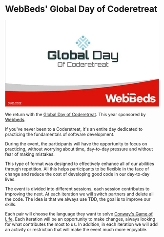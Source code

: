 # WebBeds' Global Day of Coderetreat

![](coderetreat.jpg)

We return with the [Global Day of Coderetreat](http://www.coderetreat.org). This year sponsored by [Webbeds](https://www.webbeds.com/).

If you've never been to a Coderetreat, it's an entire day dedicated to practicing the fundamentals of software development.

During the event, the participants will have the opportunity to focus on practicing, without worrying about time, day-to-day pressure and without fear of making mistakes.

This type of format was designed to effectively enhance all of our abilities through repetition. All this helps participants to be flexible in the face of change and reduce the cost of developing good code in our day-to-day lives.

The event is divided into different sessions, each session contributes to improving the next. At each iteration we will switch partners and delete all the code. The idea is that we always use TDD, the goal is to improve our skills.

Each pair will choose the language they want to solve [Conway's Game of Life](http://codingdojo.org/kata/GameOfLife/). Each iteration will be an opportunity to make changes, always looking for what contributes the most to us. In addition, in each iteration we will add an activity or restriction that will make the event much more enjoyable.
